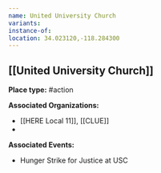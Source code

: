 ```yaml
---
name: United University Church
variants: 
instance-of: 
location: 34.023120,-118.284300
---
```

## [[United University Church]]

**Place type:** #action

**Associated Organizations:** 
- [[HERE Local 11]], [[CLUE]] 
- 

**Associated Events:** 
- Hunger Strike for Justice at USC